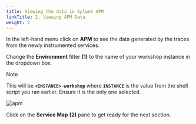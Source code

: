 ```yaml
---
title: Viewing the data in Splunk APM
linkTitle: 2. Viewing APM Data
weight: 2
---
```


In the left-hand menu click on **APM** to see the data generated by the traces from the newly instrumented services.

Change the **Environment** filter **(1)** to the name of your workshop instance in the dropdown box.

> [!NOTE]
> This will be **`<INSTANCE>-workshop`** where **`INSTANCE`** is the value from the shell script you ran earlier. Ensure it is the only one selected.

![apm](../../images/zero-config-first-services-overview.png)

Click on the **Service Map** **(2)** pane to get ready for the next section.
